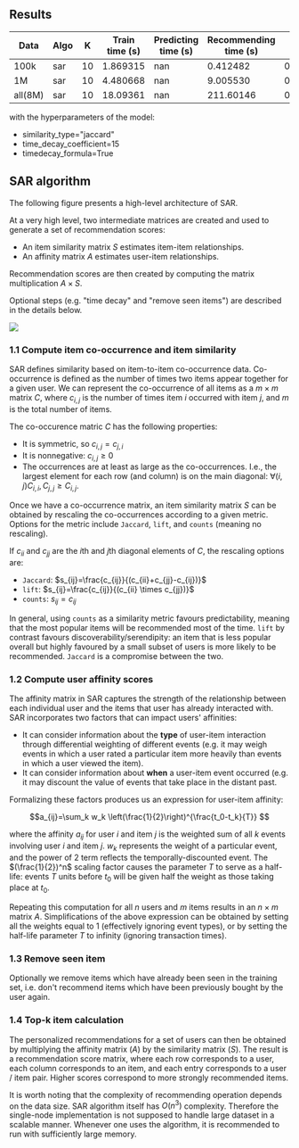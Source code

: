## Results 

| Data | Algo | K | Train time (s) | Predicting time (s) | Recommending time (s) | mAP | nDCG@k | Precision@k | Recall@k | RMSE | MAE | R2 | Diversity | Novelty | Catalog coverage | Distributional coverage |
|---|---|---|---|---|---|---|---|---|---|---|---|---|---|---|---|---|
| 100k | sar | 10 | 1.869315 | nan | 0.412482 | 0.015832 | 0.120409 | 0.11125 | 0.031310 | nan | nan | nan | 0.760300 | 11.058183 | 0.274308 | 8.97861 |
| 1M | sar | 10 | 4.480668 | nan | 9.005530 | 0.027378 | 0.074688 | 0.06103 | 0.059482 | nan | nan | nan | 0.904983 | 11.574736 | 0.774543 | 10.55634 |
| all(8M) | sar | 10 | 18.09361 | nan | 211.60146 | 0.100136 | 0.138245 | 0.034234 | 0.21693 | nan | nan | nan | 0.957637 | 11.336318 | 0.957958 | 11.040913 |

with the hyperparameters of the model: 
- similarity_type="jaccard"
- time_decay_coefficient=15
- timedecay_formula=True

## SAR algorithm

The following figure presents a high-level architecture of SAR. 

At a very high level, two intermediate matrices are created and used to generate a set of recommendation scores:

- An item similarity matrix $`S`$ estimates item-item relationships.
- An affinity matrix $`A`$ estimates user-item relationships.

Recommendation scores are then created by computing the matrix multiplication $`A\times S`$.

Optional steps (e.g. "time decay" and "remove seen items") are described in the details below.

<img src="https://recodatasets.z20.web.core.windows.net/images/sar_schema.svg?sanitize=true">

### 1.1 Compute item co-occurrence and item similarity

SAR defines similarity based on item-to-item co-occurrence data. Co-occurrence is defined as the number of times two items appear together for a given user. We can represent the co-occurrence of all items as a $`m\times m`$ matrix $`C`$, where $`c_{i,j}`$ is the number of times item $`i`$ occurred with item $`j`$, and $`m`$ is the total number of items.

The co-occurence matric $`C`$ has the following properties:

- It is symmetric, so $`c_{i,j} = c_{j,i}`$
- It is nonnegative: $`c_{i,j} \geq 0`$
- The occurrences are at least as large as the co-occurrences. I.e., the largest element for each row (and column) is on the main diagonal: $`\forall(i,j) C_{i,i},C_{j,j} \geq C_{i,j}`$.

Once we have a co-occurrence matrix, an item similarity matrix $`S`$ can be obtained by rescaling the co-occurrences according to a given metric. Options for the metric include `Jaccard`, `lift`, and `counts` (meaning no rescaling).


If $`c_{ii}`$ and $`c_{jj}`$ are the $`i`$th and $`j`$th diagonal elements of $`C`$, the rescaling options are:

- `Jaccard`: $`s_{ij}=\frac{c_{ij}}{(c_{ii}+c_{jj}-c_{ij})}`$
- `lift`: $`s_{ij}=\frac{c_{ij}}{(c_{ii} \times c_{jj})}`$
- `counts`: $`s_{ij}=c_{ij}`$

In general, using `counts` as a similarity metric favours predictability, meaning that the most popular items will be recommended most of the time. `lift` by contrast favours discoverability/serendipity: an item that is less popular overall but highly favoured by a small subset of users is more likely to be recommended. `Jaccard` is a compromise between the two.


### 1.2 Compute user affinity scores

The affinity matrix in SAR captures the strength of the relationship between each individual user and the items that user has already interacted with. SAR incorporates two factors that can impact users' affinities: 

- It can consider information about the **type** of user-item interaction through differential weighting of different events (e.g. it may weigh events in which a user rated a particular item more heavily than events in which a user viewed the item).
- It can consider information about **when** a user-item event occurred (e.g. it may discount the value of events that take place in the distant past.

Formalizing these factors produces us an expression for user-item affinity:

```math
a_{ij}=\sum_k w_k \left(\frac{1}{2}\right)^{\frac{t_0-t_k}{T}} 
```

where the affinity $`a_{ij}`$ for user $`i`$ and item $`j`$ is the weighted sum of all $`k`$ events involving user $`i`$ and item $`j`$. $`w_k`$ represents the weight of a particular event, and the power of 2 term reflects the temporally-discounted event. The $`(\frac{1}{2})^n`$ scaling factor causes the parameter $`T`$ to serve as a half-life: events $`T`$ units before $`t_0`$ will be given half the weight as those taking place at $`t_0`$.

Repeating this computation for all $`n`$ users and $`m`$ items results in an $`n\times m`$ matrix $`A`$. Simplifications of the above expression can be obtained by setting all the weights equal to 1 (effectively ignoring event types), or by setting the half-life parameter $`T`$ to infinity (ignoring transaction times).

### 1.3 Remove seen item

Optionally we remove items which have already been seen in the training set, i.e. don't recommend items which have been previously bought by the user again.

### 1.4 Top-k item calculation

The personalized recommendations for a set of users can then be obtained by multiplying the affinity matrix ($`A`$) by the similarity matrix ($`S`$). The result is a recommendation score matrix, where each row corresponds to a user, each column corresponds to an item, and each entry corresponds to a user / item pair. Higher scores correspond to more strongly recommended items.

It is worth noting that the complexity of recommending operation depends on the data size. SAR algorithm itself has $`O(n^3)`$ complexity. Therefore the single-node implementation is not supposed to handle large dataset in a scalable manner. Whenever one uses the algorithm, it is recommended to run with sufficiently large memory. 
